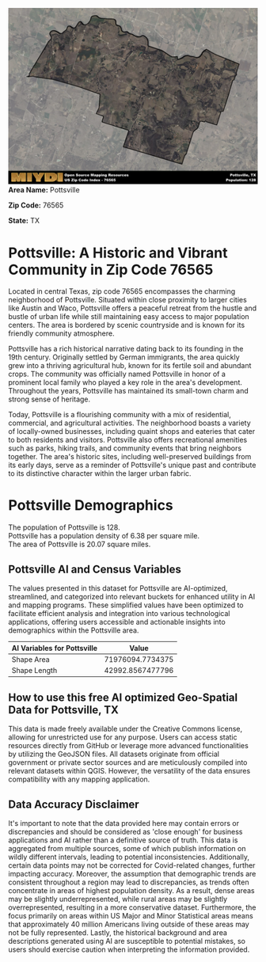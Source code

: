 ![Image Alt Text](../_images/76565.png)
**Area Name:** Pottsville

**Zip Code:** 76565

**State:** TX


# Pottsville: A Historic and Vibrant Community in Zip Code 76565

Located in central Texas, zip code 76565 encompasses the charming neighborhood of Pottsville. Situated within close proximity to larger cities like Austin and Waco, Pottsville offers a peaceful retreat from the hustle and bustle of urban life while still maintaining easy access to major population centers. The area is bordered by scenic countryside and is known for its friendly community atmosphere.

Pottsville has a rich historical narrative dating back to its founding in the 19th century. Originally settled by German immigrants, the area quickly grew into a thriving agricultural hub, known for its fertile soil and abundant crops. The community was officially named Pottsville in honor of a prominent local family who played a key role in the area's development. Throughout the years, Pottsville has maintained its small-town charm and strong sense of heritage.

Today, Pottsville is a flourishing community with a mix of residential, commercial, and agricultural activities. The neighborhood boasts a variety of locally-owned businesses, including quaint shops and eateries that cater to both residents and visitors. Pottsville also offers recreational amenities such as parks, hiking trails, and community events that bring neighbors together. The area's historic sites, including well-preserved buildings from its early days, serve as a reminder of Pottsville's unique past and contribute to its distinctive character within the larger urban fabric.

# Pottsville Demographics

The population of Pottsville is 128.  
Pottsville has a population density of 6.38 per square mile.  
The area of Pottsville is 20.07 square miles.  

## Pottsville AI and Census Variables

The values presented in this dataset for Pottsville are AI-optimized, streamlined, and categorized into relevant buckets for enhanced utility in AI and mapping programs. These simplified values have been optimized to facilitate efficient analysis and integration into various technological applications, offering users accessible and actionable insights into demographics within the Pottsville area.

| AI Variables for Pottsville | Value |
|-------------|-------|
| Shape Area | 71976094.7734375 |
| Shape Length | 42992.8567477796 |

## How to use this free AI optimized Geo-Spatial Data for Pottsville, TX

This data is made freely available under the Creative Commons license, allowing for unrestricted use for any purpose. Users can access static resources directly from GitHub or leverage more advanced functionalities by utilizing the GeoJSON files. All datasets originate from official government or private sector sources and are meticulously compiled into relevant datasets within QGIS. However, the versatility of the data ensures compatibility with any mapping application.

## Data Accuracy Disclaimer
It's important to note that the data provided here may contain errors or discrepancies and should be considered as 'close enough' for business applications and AI rather than a definitive source of truth. This data is aggregated from multiple sources, some of which publish information on wildly different intervals, leading to potential inconsistencies. Additionally, certain data points may not be corrected for Covid-related changes, further impacting accuracy. Moreover, the assumption that demographic trends are consistent throughout a region may lead to discrepancies, as trends often concentrate in areas of highest population density. As a result, dense areas may be slightly underrepresented, while rural areas may be slightly overrepresented, resulting in a more conservative dataset. Furthermore, the focus primarily on areas within US Major and Minor Statistical areas means that approximately 40 million Americans living outside of these areas may not be fully represented. Lastly, the historical background and area descriptions generated using AI are susceptible to potential mistakes, so users should exercise caution when interpreting the information provided.
